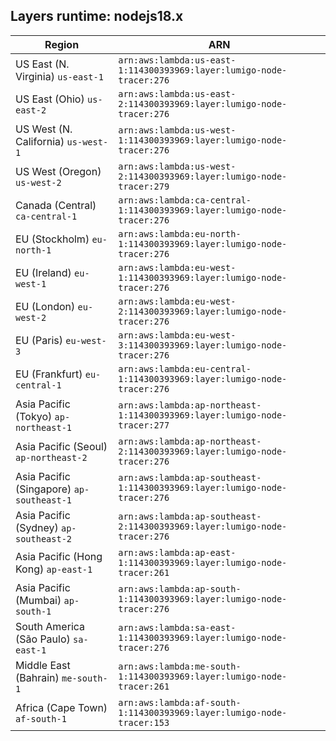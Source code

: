 Layers runtime: nodejs18.x
----
| Region | ARN |
| --- | --- |
|US East (N. Virginia)  `us-east-1`|`arn:aws:lambda:us-east-1:114300393969:layer:lumigo-node-tracer:276`|
|US East (Ohio)  `us-east-2`|`arn:aws:lambda:us-east-2:114300393969:layer:lumigo-node-tracer:276`|
|US West (N. California)  `us-west-1`|`arn:aws:lambda:us-west-1:114300393969:layer:lumigo-node-tracer:276`|
|US West (Oregon)  `us-west-2`|`arn:aws:lambda:us-west-2:114300393969:layer:lumigo-node-tracer:279`|
|Canada (Central)  `ca-central-1`|`arn:aws:lambda:ca-central-1:114300393969:layer:lumigo-node-tracer:276`|
|EU (Stockholm)  `eu-north-1`|`arn:aws:lambda:eu-north-1:114300393969:layer:lumigo-node-tracer:276`|
|EU (Ireland)  `eu-west-1`|`arn:aws:lambda:eu-west-1:114300393969:layer:lumigo-node-tracer:276`|
|EU (London)  `eu-west-2`|`arn:aws:lambda:eu-west-2:114300393969:layer:lumigo-node-tracer:276`|
|EU (Paris)  `eu-west-3`|`arn:aws:lambda:eu-west-3:114300393969:layer:lumigo-node-tracer:276`|
|EU (Frankfurt)  `eu-central-1`|`arn:aws:lambda:eu-central-1:114300393969:layer:lumigo-node-tracer:276`|
|Asia Pacific (Tokyo)  `ap-northeast-1`|`arn:aws:lambda:ap-northeast-1:114300393969:layer:lumigo-node-tracer:277`|
|Asia Pacific (Seoul)  `ap-northeast-2`|`arn:aws:lambda:ap-northeast-2:114300393969:layer:lumigo-node-tracer:276`|
|Asia Pacific (Singapore)  `ap-southeast-1`|`arn:aws:lambda:ap-southeast-1:114300393969:layer:lumigo-node-tracer:276`|
|Asia Pacific (Sydney)  `ap-southeast-2`|`arn:aws:lambda:ap-southeast-2:114300393969:layer:lumigo-node-tracer:276`|
|Asia Pacific (Hong Kong)  `ap-east-1`|`arn:aws:lambda:ap-east-1:114300393969:layer:lumigo-node-tracer:261`|
|Asia Pacific (Mumbai)  `ap-south-1`|`arn:aws:lambda:ap-south-1:114300393969:layer:lumigo-node-tracer:276`|
|South America (São Paulo)  `sa-east-1`|`arn:aws:lambda:sa-east-1:114300393969:layer:lumigo-node-tracer:276`|
|Middle East (Bahrain)  `me-south-1`|`arn:aws:lambda:me-south-1:114300393969:layer:lumigo-node-tracer:261`|
|Africa (Cape Town)  `af-south-1`|`arn:aws:lambda:af-south-1:114300393969:layer:lumigo-node-tracer:153`|
